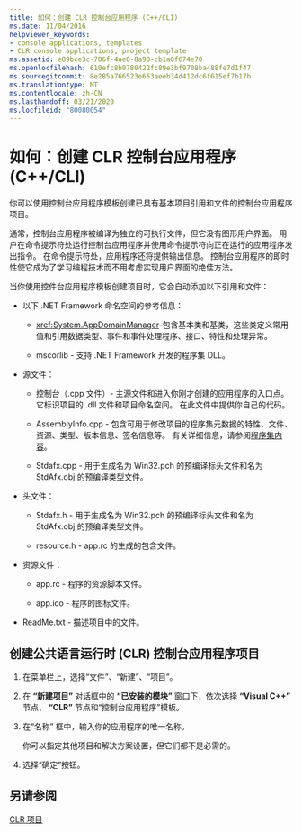 ```yaml
---
title: 如何：创建 CLR 控制台应用程序 (C++/CLI)
ms.date: 11/04/2016
helpviewer_keywords:
- console applications, templates
- CLR console applications, project template
ms.assetid: e89bce3c-706f-4ae0-8a90-cb1a0f674e70
ms.openlocfilehash: 610efc8b0780422fc89e3bf9708ba488fe7d1f47
ms.sourcegitcommit: 8e285a766523e653aeeb34d412dc6f615ef7b17b
ms.translationtype: MT
ms.contentlocale: zh-CN
ms.lasthandoff: 03/21/2020
ms.locfileid: "80080054"
---
```

# <a name="how-to-create-clr-console-applications-ccli"></a>如何：创建 CLR 控制台应用程序 (C++/CLI)

你可以使用控制台应用程序模板创建已具有基本项目引用和文件的控制台应用程序项目。

通常，控制台应用程序被编译为独立的可执行文件，但它没有图形用户界面。 用户在命令提示符处运行控制台应用程序并使用命令提示符向正在运行的应用程序发出指令。 在命令提示符处，应用程序还将提供输出信息。 控制台应用程序的即时性使它成为了学习编程技术而不用考虑实现用户界面的绝佳方法。

当你使用控件台应用程序模板创建项目时，它会自动添加以下引用和文件：

- 以下 .NET Framework 命名空间的参考信息：

   - <xref:System.AppDomainManager>-包含基本类和基类，这些类定义常用值和引用数据类型、事件和事件处理程序、接口、特性和处理异常。

   - mscorlib - 支持 .NET Framework 开发的程序集 DLL。

- 源文件：

   - 控制台（.cpp 文件）- 主源文件和进入你刚才创建的应用程序的入口点。 它标识项目的 .dll 文件和项目命名空间。 在此文件中提供你自己的代码。

   - AssemblyInfo.cpp - 包含可用于修改项目的程序集元数据的特性、文件、资源、类型、版本信息、签名信息等。 有关详细信息，请参阅[程序集内容](/dotnet/framework/app-domains/assembly-contents)。

   - Stdafx.cpp - 用于生成名为 Win32.pch 的预编译标头文件和名为 StdAfx.obj 的预编译类型文件。

- 头文件：

   - Stdafx.h - 用于生成名为 Win32.pch 的预编译标头文件和名为 StdAfx.obj 的预编译类型文件。

   - resource.h - app.rc 的生成的包含文件。

- 资源文件：

   - app.rc - 程序的资源脚本文件。

   - app.ico - 程序的图标文件。

- ReadMe.txt - 描述项目中的文件。

## <a name="to-create-a-common-language-runtime-clr-console-app-project"></a>创建公共语言运行时 (CLR) 控制台应用程序项目

1. 在菜单栏上，选择“文件”、“新建”、“项目”。

1. 在 **“新建项目”** 对话框中的 **“已安装的模块”** 窗口下，依次选择 **“Visual C++”** 节点、 **“CLR”** 节点和“控制台应用程序”模板。

1. 在“名称” 框中，输入你的应用程序的唯一名称。

   你可以指定其他项目和解决方案设置，但它们都不是必需的。

1. 选择“确定”按钮。

## <a name="see-also"></a>另请参阅

[CLR 项目](../build/reference/files-created-for-clr-projects.md)
